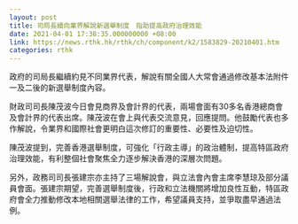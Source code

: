 ```yaml
---
layout: post
title: 司局長續向業界解說新選舉制度　指助提高政府治理效能
date: 2021-04-01 17:38:35.000000000 +08:00
link: https://news.rthk.hk/rthk/ch/component/k2/1583829-20210401.htm
categories: rthk
---
```


政府的司局長繼續約見不同業界代表，解說有關全國人大常會通過修改基本法附件一及二後的新選舉制度內容。

財政司司長陳茂波今日會見商界及會計界的代表，兩場會面有30多名香港總商會及會計界的代表出席。陳茂波在會上與代表交流意見，回應提問。他鼓勵代表也多作解說，令業界和國際社會更明白這次修訂的重要性、必要性及迫切性。

陳茂波提到，完善香港選舉制度，可強化「行政主導」的政治體制，提高特區政府治理效能，有利整個社會聚焦全力逐步解決香港的深層次問題。

另外，政務司司長張建宗亦主持了三場解說會，與立法會內會主席李慧琼及部分議員會面。張建宗期望，完善選舉制度後，行政和立法機關將增加良性互動，特區政府會全力推動修改本地相關選舉法律的工作，希望議員支持，並爭取盡早通過法例。
